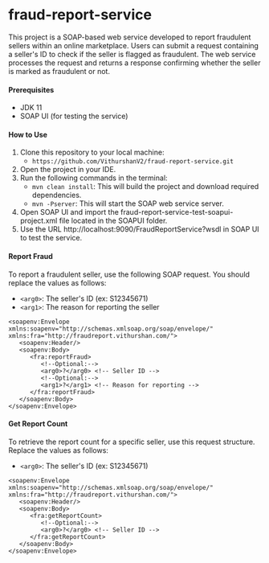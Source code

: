 # fraud-report-service

This project is a SOAP-based web service developed to report fraudulent sellers within an online marketplace. Users can submit a request containing a seller's ID to check if the seller is flagged as fraudulent. The web service processes the request and returns a response confirming whether the seller is marked as fraudulent or not.
#### Prerequisites
- JDK 11
- SOAP UI (for testing the service)
#### How to Use
1. Clone this repository to your local machine:
	- `https://github.com/VithurshanV2/fraud-report-service.git`
2. Open the project in your IDE.
3. Run the following commands in the terminal:
    - `mvn clean install`: This will build the project and download required dependencies.
	- `mvn -Pserver`: This will start the SOAP web service server.
4. Open SOAP UI and import the fraud-report-service-test-soapui-project.xml file located in the SOAPUI folder.
5. Use the URL http://localhost:9090/FraudReportService?wsdl in SOAP UI to test the service.
#### Report Fraud
To report a fraudulent seller, use the following SOAP request. You should replace the values as follows:
- `<arg0>`: The seller's ID (ex: S12345671)
- `<arg1>`: The reason for reporting the seller
```
<soapenv:Envelope xmlns:soapenv="http://schemas.xmlsoap.org/soap/envelope/" xmlns:fra="http://fraudreport.vithurshan.com/">
   <soapenv:Header/>
   <soapenv:Body>
      <fra:reportFraud>
         <!--Optional:-->
         <arg0>?</arg0> <!-- Seller ID -->
         <!--Optional:-->
         <arg1>?</arg1> <!-- Reason for reporting -->
      </fra:reportFraud>
   </soapenv:Body>
</soapenv:Envelope>
```
#### Get Report Count
To retrieve the report count for a specific seller, use this request structure. Replace the values as follows:
- `<arg0>`: The seller's ID (ex: S12345671)
```
<soapenv:Envelope xmlns:soapenv="http://schemas.xmlsoap.org/soap/envelope/" xmlns:fra="http://fraudreport.vithurshan.com/">
   <soapenv:Header/>
   <soapenv:Body>
      <fra:getReportCount>
         <!--Optional:-->
         <arg0>?</arg0> <!-- Seller ID -->
      </fra:getReportCount>
   </soapenv:Body>
</soapenv:Envelope>
```